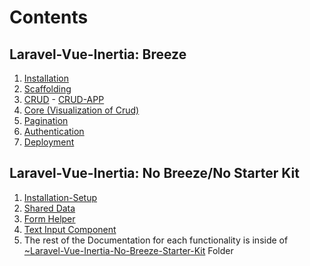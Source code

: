 # Contents

## Laravel-Vue-Inertia: Breeze
1. [Installation](./INSTALLATION.md)
2. [Scaffolding](./1-laravel11-vue3js-inertia-breeze-scaffolding/)
3. [CRUD](./CRUD.md) - [CRUD-APP](./2-L11V3IB-Crud/)
4. [Core (Visualization of Crud)](./CORE.md)
5. [Pagination](./PAGINATION.md)
6. [Authentication](./AUTHENTICATION.md)
7. [Deployment](./DEPLOYMENT.md)

## Laravel-Vue-Inertia: No Breeze/No Starter Kit

1. [Installation-Setup](./~Laravel-Vue-Inertia-No-Breeze-Starter-Kit/INSTALLATION-SETUP.md)
2. [Shared Data](./~Laravel-Vue-Inertia-No-Breeze-Starter-Kit/SHARED-DATA.md)
3. [Form Helper](./~Laravel-Vue-Inertia-No-Breeze-Starter-Kit/FORM-HELPER.md)
4. [Text Input Component](./~Laravel-Vue-Inertia-No-Breeze-Starter-Kit/TEXT-INPUT-COMPONENT.md)
5. The rest of the Documentation for each functionality 
is inside of [~Laravel-Vue-Inertia-No-Breeze-Starter-Kit](./~Laravel-Vue-Inertia-No-Breeze-Starter-Kit/) Folder